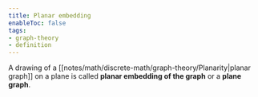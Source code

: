 ```yaml
---
title: Planar embedding
enableToc: false
tags:
- graph-theory
- definition
---
```

A drawing of a [[notes/math/discrete-math/graph-theory/Planarity|planar graph]] on a plane is called **planar embedding of the graph** or a **plane graph**.